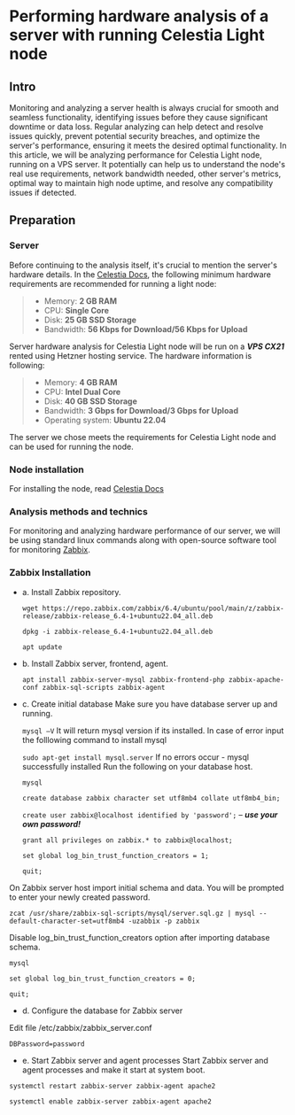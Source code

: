 # Performing hardware analysis of a server with running Celestia Light node

## Intro
Monitoring and analyzing a server health is always crucial for smooth and seamless functionality, identifying issues before they cause significant downtime or data loss. Regular analyzing can help detect and resolve issues quickly, prevent potential security breaches, and optimize the server's performance, ensuring it meets the desired optimal functionality. 
In this article, we will be analyzing performance for Celestia Light node, running on a VPS server. It potentially can help us to understand the node's real use requirements, network bandwidth needed, other server's metrics, optimal way to maintain high node uptime, and resolve any compatibility issues if detected.

## Preparation
### Server
Before continuing to the analysis itself, it's crucial to mention the server's hardware details.
In the [Celestia Docs](https://docs.celestia.org/nodes/light-node/), the following minimum hardware requirements are recommended for running a light node:

> -   Memory: **2 GB RAM**
> -   CPU: **Single Core**
> -   Disk: **25 GB SSD Storage**
> -   Bandwidth: **56 Kbps for Download/56 Kbps for Upload**

Server hardware analysis for Celestia Light node will be run on a ***VPS CX21*** rented using Hetzner hosting service. The hardware information is following:
> -   Memory: **4 GB RAM**
> -   CPU: **Intel Dual Core**
> -   Disk: **40 GB SSD Storage**
> -   Bandwidth: **3 Gbps for Download/3 Gbps for Upload**
>  -   Operating system: **Ubuntu 22.04**

The server we chose meets the requirements for Celestia Light node and can be used for running the node.

### Node installation
For installing the node, read [Celestia Docs](https://docs.celestia.org/nodes/light-node/)

### Analysis methods and technics
 For monitoring and analyzing hardware performance of our server, we will be using standard linux commands along with open-source software tool for monitoring [Zabbix](https://www.zabbix.com/).

### Zabbix Installation

 - a. Install Zabbix repository.

    `wget https://repo.zabbix.com/zabbix/6.4/ubuntu/pool/main/z/zabbix-release/zabbix-release_6.4-1+ubuntu22.04_all.deb`
    
    `dpkg -i zabbix-release_6.4-1+ubuntu22.04_all.deb`
    
    `apt update`

 -  b. Install Zabbix server, frontend, agent.

    `apt install zabbix-server-mysql zabbix-frontend-php zabbix-apache-conf zabbix-sql-scripts zabbix-agent`
    

 -  c. Create initial database
	 Make sure you have database server up and running.
	
    `mysql –V`
    It will return mysql version if its installed. In case of error input the folllowing command to install mysql
    
    `sudo apt-get install mysql.server`
    If no errors occur - mysql successfully installed
    Run the following on your database host.
 
    `mysql`
    
    `create database zabbix character set utf8mb4 collate utf8mb4_bin;`
    
    `create user zabbix@localhost identified by 'password';`⁣ – ***use your own password!***
    
    `grant all privileges on zabbix.* to zabbix@localhost;`
    
    `set global log_bin_trust_function_creators = 1;`
    
    `quit;`

On Zabbix server host import initial schema and data. You will be prompted to enter your newly created password.

  `zcat /usr/share/zabbix-sql-scripts/mysql/server.sql.gz | mysql --default-character-set=utf8mb4 -uzabbix -p zabbix`
  
Disable log_bin_trust_function_creators option after importing database schema.

   `mysql`
   
   `set global log_bin_trust_function_creators = 0;`
   
   `quit;`

 - d. Configure the database for Zabbix server

Edit file /etc/zabbix/zabbix_server.conf

`DBPassword=password`

 - e. Start Zabbix server and agent processes
 Start Zabbix server and agent processes and make it start at system boot.
 
 `systemctl restart zabbix-server zabbix-agent apache2`
 
 `systemctl enable zabbix-server zabbix-agent apache2`

